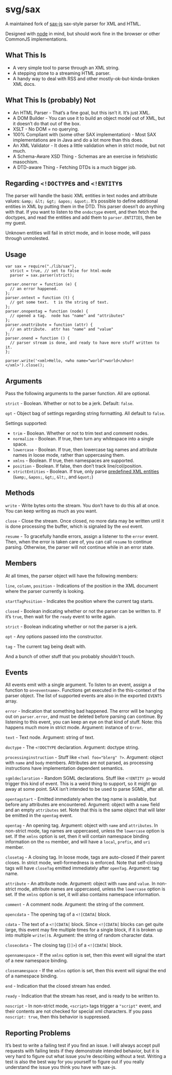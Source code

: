 svg/sax
=======

A maintained fork of [sax-js](https://github.com/isaacs/sax-js) sax-style parser for XML and HTML.

Designed with [node](http://nodejs.org/) in mind, but should work fine in the browser or other CommonJS implementations.

What This Is
------------

-   A very simple tool to parse through an XML string.
-   A stepping stone to a streaming HTML parser.
-   A handy way to deal with RSS and other mostly-ok-but-kinda-broken XML docs.

What This Is (probably) Not
---------------------------

-   An HTML Parser - That’s a fine goal, but this isn’t it. It’s just XML.
-   A DOM Builder - You can use it to build an object model out of XML, but it doesn’t do that out of the box.
-   XSLT - No DOM = no querying.
-   100% Compliant with (some other SAX implementation) - Most SAX implementations are in Java and do a lot more than this does.
-   An XML Validator - It does a little validation when in strict mode, but not much.
-   A Schema-Aware XSD Thing - Schemas are an exercise in fetishistic masochism.
-   A DTD-aware Thing - Fetching DTDs is a much bigger job.

Regarding `<!DOCTYPE`s and `<!ENTITY`s
--------------------------------------

The parser will handle the basic XML entities in text nodes and attribute values: `&amp; &lt; &gt; &apos; &quot;`. It’s possible to define additional entities in XML by putting them in the DTD. This parser doesn’t do anything with that. If you want to listen to the `ondoctype` event, and then fetch the doctypes, and read the entities and add them to `parser.ENTITIES`, then be my guest.

Unknown entities will fail in strict mode, and in loose mode, will pass through unmolested.

Usage
-----

    var sax = require("./lib/sax"),
      strict = true, // set to false for html-mode
      parser = sax.parser(strict);

    parser.onerror = function (e) {
      // an error happened.
    };
    parser.ontext = function (t) {
      // got some text.  t is the string of text.
    };
    parser.onopentag = function (node) {
      // opened a tag.  node has "name" and "attributes"
    };
    parser.onattribute = function (attr) {
      // an attribute.  attr has "name" and "value"
    };
    parser.onend = function () {
      // parser stream is done, and ready to have more stuff written to it.
    };

    parser.write('<xml>Hello, <who name="world">world</who>!</xml>').close();

Arguments
---------

Pass the following arguments to the parser function. All are optional.

`strict` - Boolean. Whether or not to be a jerk. Default: `false`.

`opt` - Object bag of settings regarding string formatting. All default to `false`.

Settings supported:

-   `trim` - Boolean. Whether or not to trim text and comment nodes.
-   `normalize` - Boolean. If true, then turn any whitespace into a single space.
-   `lowercase` - Boolean. If true, then lowercase tag names and attribute names in loose mode, rather than uppercasing them.
-   `xmlns` - Boolean. If true, then namespaces are supported.
-   `position` - Boolean. If false, then don’t track line/col/position.
-   `strictEntities` - Boolean. If true, only parse [predefined XML entities](http://www.w3.org/TR/REC-xml/#sec-predefined-ent) (`&amp;`, `&apos;`, `&gt;`, `&lt;`, and `&quot;`)

Methods
-------

`write` - Write bytes onto the stream. You don’t have to do this all at once. You can keep writing as much as you want.

`close` - Close the stream. Once closed, no more data may be written until it is done processing the buffer, which is signaled by the `end` event.

`resume` - To gracefully handle errors, assign a listener to the `error` event. Then, when the error is taken care of, you can call `resume` to continue parsing. Otherwise, the parser will not continue while in an error state.

Members
-------

At all times, the parser object will have the following members:

`line`, `column`, `position` - Indications of the position in the XML document where the parser currently is looking.

`startTagPosition` - Indicates the position where the current tag starts.

`closed` - Boolean indicating whether or not the parser can be written to. If it’s `true`, then wait for the `ready` event to write again.

`strict` - Boolean indicating whether or not the parser is a jerk.

`opt` - Any options passed into the constructor.

`tag` - The current tag being dealt with.

And a bunch of other stuff that you probably shouldn’t touch.

Events
------

All events emit with a single argument. To listen to an event, assign a function to `on<eventname>`. Functions get executed in the this-context of the parser object. The list of supported events are also in the exported `EVENTS` array.

`error` - Indication that something bad happened. The error will be hanging out on `parser.error`, and must be deleted before parsing can continue. By listening to this event, you can keep an eye on that kind of stuff. Note: this happens *much* more in strict mode. Argument: instance of `Error`.

`text` - Text node. Argument: string of text.

`doctype` - The `<!DOCTYPE` declaration. Argument: doctype string.

`processinginstruction` - Stuff like `<?xml foo="blerg" ?>`. Argument: object with `name` and `body` members. Attributes are not parsed, as processing instructions have implementation dependent semantics.

`sgmldeclaration` - Random SGML declarations. Stuff like `<!ENTITY p>` would trigger this kind of event. This is a weird thing to support, so it might go away at some point. SAX isn’t intended to be used to parse SGML, after all.

`opentagstart` - Emitted immediately when the tag name is available, but before any attributes are encountered. Argument: object with a `name` field and an empty `attributes` set. Note that this is the same object that will later be emitted in the `opentag` event.

`opentag` - An opening tag. Argument: object with `name` and `attributes`. In non-strict mode, tag names are uppercased, unless the `lowercase` option is set. If the `xmlns` option is set, then it will contain namespace binding information on the `ns` member, and will have a `local`, `prefix`, and `uri` member.

`closetag` - A closing tag. In loose mode, tags are auto-closed if their parent closes. In strict mode, well-formedness is enforced. Note that self-closing tags will have `closeTag` emitted immediately after `openTag`. Argument: tag name.

`attribute` - An attribute node. Argument: object with `name` and `value`. In non-strict mode, attribute names are uppercased, unless the `lowercase` option is set. If the `xmlns` option is set, it will also contains namespace information.

`comment` - A comment node. Argument: the string of the comment.

`opencdata` - The opening tag of a `<![CDATA[` block.

`cdata` - The text of a `<![CDATA[` block. Since `<![CDATA[` blocks can get quite large, this event may fire multiple times for a single block, if it is broken up into multiple `write()`s. Argument: the string of random character data.

`closecdata` - The closing tag (`]]>`) of a `<![CDATA[` block.

`opennamespace` - If the `xmlns` option is set, then this event will signal the start of a new namespace binding.

`closenamespace` - If the `xmlns` option is set, then this event will signal the end of a namespace binding.

`end` - Indication that the closed stream has ended.

`ready` - Indication that the stream has reset, and is ready to be written to.

`noscript` - In non-strict mode, `<script>` tags trigger a `"script"` event, and their contents are not checked for special xml characters. If you pass `noscript: true`, then this behavior is suppressed.

Reporting Problems
------------------

It’s best to write a failing test if you find an issue. I will always accept pull requests with failing tests if they demonstrate intended behavior, but it is very hard to figure out what issue you’re describing without a test. Writing a test is also the best way for you yourself to figure out if you really understand the issue you think you have with sax-js.
